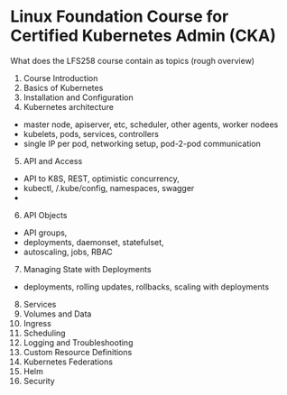 # Linux Foundation Course for Certified Kubernetes Admin (CKA)

What does the LFS258 course contain as topics (rough overview)

 1. Course Introduction
 2. Basics of Kubernetes
 3. Installation and Configuration
 4. Kubernetes architecture
   - master node, apiserver, etc, scheduler, other agents, worker nodees
   - kubelets, pods, services, controllers
   - single IP per pod, networking setup, pod-2-pod communication
 5. API and Access
   - API to K8S, REST, optimistic concurrency, 
   - kubectl, /.kube/config, namespaces, swagger
   - 
 6. API Objects
   - API groups, 
   - deployments, daemonset, statefulset, 
   - autoscaling, jobs, RBAC
 7. Managing State with Deployments
   - deployments, rolling updates, rollbacks, scaling with deployments
 8. Services
 9. Volumes and Data
 10. Ingress
 11. Scheduling
 12. Logging and Troubleshooting
 13. Custom Resource Definitions
 14. Kubernetes Federations
 15. Helm
 16. Security
